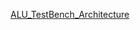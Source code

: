 [ALU_TestBench_Architecture](https://docs.google.com/spreadsheets/d/1GbcHaTXzS6jt2or9KFiHFg1Sdq691uv34t7GBw22vII/edit?gid=0#gid=0)
